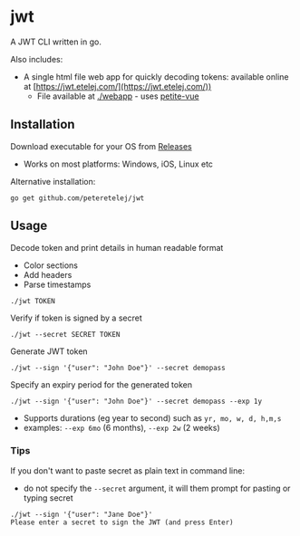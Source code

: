 # jwt

A JWT CLI written in go.

Also includes:
- A single html file web app for quickly decoding tokens: available online at [https://jwt.etelej.com/](https://jwt.etelej.com/))
  - File available at [./webapp](./tree/main/webapp) - uses [petite-vue](https://github.com/vuejs/petite-vue)

## Installation

Download executable for your OS from [Releases](./releases)
- Works on most platforms: Windows, iOS, Linux etc

Alternative installation:
```
go get github.com/peteretelej/jwt
```

## Usage

Decode token and print details in human readable format
- Color sections 
- Add headers
- Parse timestamps
```
./jwt TOKEN
```

Verify if token is signed by a secret
```
./jwt --secret SECRET TOKEN 
```

Generate JWT token
```
./jwt --sign '{"user": "John Doe"}' --secret demopass
```

Specify an expiry period for the generated token
```
./jwt --sign '{"user": "John Doe"}' --secret demopass --exp 1y
```
- Supports durations (eg year to second) such as `yr, mo, w, d, h,m,s`
- examples: `--exp 6mo` (6 months), `--exp 2w` (2 weeks)



### Tips
If you don't want to paste secret as plain text in command line:
  - do not specify the `--secret` argument, it will them prompt for pasting or typing secret

```
./jwt --sign '{"user": "Jane Doe"}'
Please enter a secret to sign the JWT (and press Enter)
```
